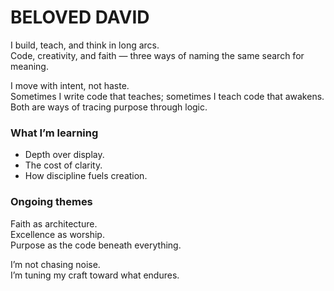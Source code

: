 # BELOVED DAVID  

I build, teach, and think in long arcs.  
Code, creativity, and faith — three ways of naming the same search for meaning.  

I move with intent, not haste.  
Sometimes I write code that teaches; sometimes I teach code that awakens.  
Both are ways of tracing purpose through logic.  

### What I’m learning  
- Depth over display.  
- The cost of clarity.  
- How discipline fuels creation.  

### Ongoing themes  
Faith as architecture.  
Excellence as worship.  
Purpose as the code beneath everything.  

I’m not chasing noise.  
I’m tuning my craft toward what endures.